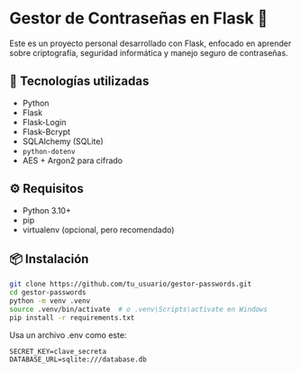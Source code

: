 # Gestor de Contraseñas en Flask 🔐

Este es un proyecto personal desarrollado con Flask, enfocado en aprender sobre criptografía, seguridad informática y manejo seguro de contraseñas.

## 🚀 Tecnologías utilizadas

- Python
- Flask
- Flask-Login
- Flask-Bcrypt
- SQLAlchemy (SQLite)
- `python-dotenv`
- AES + Argon2 para cifrado

## ⚙️ Requisitos

- Python 3.10+
- pip
- virtualenv (opcional, pero recomendado)

## 📦 Instalación

```bash
git clone https://github.com/tu_usuario/gestor-passwords.git
cd gestor-passwords
python -m venv .venv
source .venv/bin/activate  # o .venv\Scripts\activate en Windows
pip install -r requirements.txt
```
Usa un archivo .env como este:
```
SECRET_KEY=clave_secreta
DATABASE_URL=sqlite:///database.db
```

